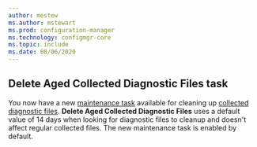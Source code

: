 ```yaml
---
author: mestew
ms.author: mstewart
ms.prod: configuration-manager
ms.technology: configmgr-core
ms.topic: include
ms.date: 08/06/2020
---
```


## <a name="bkmk_logs"></a> Delete Aged Collected Diagnostic Files task
<!--6503308-->
You now have a new [maintenance task](../../../../servers/manage/maintenance-tasks.md#set-up-maintenance-tasks) available for cleaning up [collected diagnostic files](../../../../clients/manage/client-notification.md#client-diagnostics). **Delete Aged Collected Diagnostic Files** uses a default value of 14 days when looking for diagnostic files to cleanup and doesn't affect regular collected files. The new maintenance task is enabled by default.

